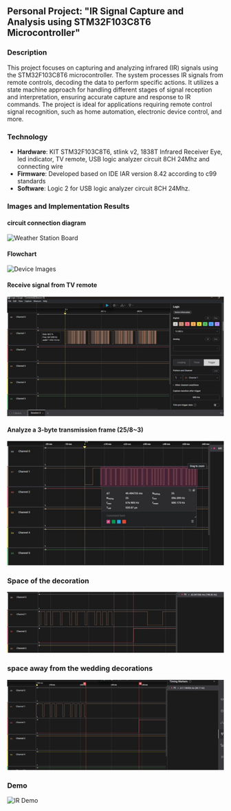 ## Personal Project: "IR Signal Capture and Analysis using STM32F103C8T6 Microcontroller"

### Description
This project focuses on capturing and analyzing infrared (IR) signals using the STM32F103C8T6 microcontroller. The system processes IR signals from remote controls, decoding the data to perform specific actions. It utilizes a state machine approach for handling different stages of signal reception and interpretation, ensuring accurate capture and response to IR commands. The project is ideal for applications requiring remote control signal recognition, such as home automation, electronic device control, and more.

### Technology
- **Hardware**: KIT STM32F103C8T6, stlink v2, 1838T Infrared Receiver Eye, led indicator, TV remote, USB logic analyzer circuit 8CH 24Mhz and connecting wire
- **Firmware**: Developed based on IDE IAR version 8.42 according to c99 standards
- **Software**: Logic 2 for USB logic analyzer circuit 8CH 24Mhz.

### Images and Implementation Results
#### circuit connection diagram
![Weather Station Board]()

#### Flowchart 
![Device Images]()

#### Receive signal from TV remote
![IR signal](https://github.com/hcmusthinhcode2k2/STM32_IR_TRACKING_PROJECT/blob/main/images/IR%20signal.jpg)
#### Analyze a 3-byte transmission frame (25/8~3)
![IR signal frame](https://github.com/hcmusthinhcode2k2/STM32_IR_TRACKING_PROJECT/blob/main/images/1fame3byte.jpg)
###  Space of the decoration
![IR Space](https://github.com/hcmusthinhcode2k2/STM32_IR_TRACKING_PROJECT/blob/main/images/khoangcachcuatrangthainghi.jpg)
###  space away from the wedding decorations
![IR Space](https://github.com/hcmusthinhcode2k2/STM32_IR_TRACKING_PROJECT/blob/main/images/khoangcachvoitrangthainghicuoicung.jpg)


### Demo 
![IR Demo](https://youtube.com/shorts/LjSY4zi-e4w?feature=share)